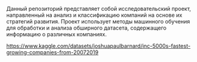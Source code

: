 Данный репозиторий представляет собой исследовательский проект, направленный на анализ и классификацию компаний на основе их стратегий развития. Проект использует методы машинного обучения для обработки и анализа обширного датасета, содержащего информацию о различных компаниях.

https://www.kaggle.com/datasets/joshuapaulbarnard/inc-5000s-fastest-growing-companies-from-20072019

